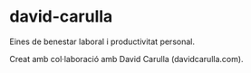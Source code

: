 # david-carulla

Eines de benestar laboral i productivitat personal.

Creat amb col·laboració amb David Carulla (davidcarulla.com).

